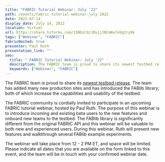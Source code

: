 ```yaml
---
title: "FABRIC Tutorial Webinar: July '22"
path: /events/fabric-tutorial-webinar-july-2022
date: 2022-07-14
display_date: July 14, 2022
location: Virtual
url: https://share.hsforms.com/1SNDzCXc1RuijJBCmKw7vUg3ry9k
tags: ["Webinar", "FABRIC"]
fabricHosted: true
presenter: Paul Ruth
presentation_link: ""
seo:
  title: " FABRIC Tutorial Webinar: July '22"
  description: The FABRIC team is proud to share its newest testbed release.
  keywords: ["Webinar", "FABRIC"]
---
```


The FABRIC team is proud to share its [newest testbed release](https://learn.fabric-testbed.net/forums/topic/fabric-is-now-open-with-even-more-sites-and-features/). The team has added many new production sites and has introduced the FABlib library; both of which increase the capabilities and usability of the testbed.

The FABRIC community is cordially invited to participate in an upcoming FABRIC tutorial webinar, hosted by Paul Ruth. The purpose of this webinar is to introduce incoming and existing beta users to the new features and onboard new teams to the testbed. The FABlib library is significantly different from the original FABRIC API and this webinar will be valuable to both new and experienced users. During this webinar, Ruth will present new features and walkthrough several FABlib example experiments.

The webinar will take place from 12 - 2 PM ET, and space will be limited. Please indicate all dates that you are available on the form linked to this event, and the team will be in touch with your confirmed webinar date.
